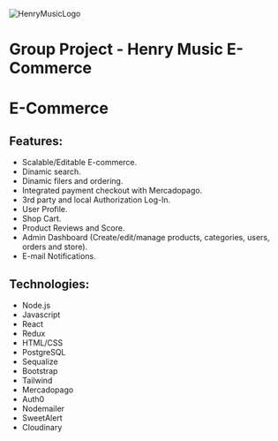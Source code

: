 ![HenryMusicLogo](https://res.cloudinary.com/dcjo8kgee/image/upload/v1673982885/henrymusiclogo_whbe9x.png)

# Group Project - Henry Music E-Commerce

# E-Commerce
## Features:

- Scalable/Editable E-commerce.
- Dinamic search.
- Dinamic filers and ordering.
- Integrated payment checkout with Mercadopago.
- 3rd party and local Authorization Log-In.
- User Profile.
- Shop Cart.
- Product Reviews and Score.
- Admin Dashboard (Create/edit/manage products, categories, users, orders and store).
- E-mail Notifications.

## Technologies:
- Node.js 
- Javascript 
- React 
- Redux 
- HTML/CSS
- PostgreSQL 
- Sequalize
- Bootstrap
- Tailwind
- Mercadopago
- Auth0
- Nodemailer
- SweetAlert
- Cloudinary


